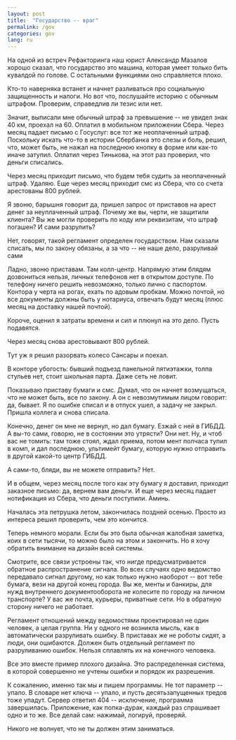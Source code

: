 ```yaml
---
layout: post
title:  "Государство -- враг"
permalink: /gov
categories: gov
lang: ru
---
```


На одной из встреч Рефакторинга наш юрист Александр Мазалов хорошо сказал, что
государство это машина, которая умеет только бить кувалдой по голове. С
остальными функциями оно справляется плохо.

Кто-то наверняка встанет и начнет разливаться про социальную защищенность и
налоги. Но вот что, послушайте историю с обычным штрафом. Проверим, справедлив
ли тезис или нет.

Значит, выписали мне обычный штраф за превышение -- не увидел знак 40 км,
проехал на 60. Оплатил в мобильном приложении Сбера. Через месяц падает письмо с
Госуслуг: все тот же неоплаченный штраф. Поскольку искать что-то в истории
Сбербанка это слезы и боль, решил, что, может быть, не нажал на последнюю кнопку
в форме или как-то иначе затупил. Оплатил через Тинькова, на этот раз проверил,
что деньги списались.

Через месяц приходит письмо, что будем тебя судить за неоплаченный
штраф. Удаляю. Еще через месяц приходит смс из Сбера, что со счета арестованы
800 рублей.

Я звоню, барышня говорит да, пришел запрос от приставов на арест денег за
неуплаченный штраф. Почему же вы, черти, не защитили клиента? Вы же могли
проверить по коду или реквизитам, что штраф погашен? И сами разрулить?

Нет, говорят, такой регламент определен государством. Нам сказали списать, мы по
закону обязаны, а за что -- не наше дело, разруливай сами

Ладно, звоню приставам. Там колл-центр. Напрямую этим блядям дозвониться нельзя,
личных телефонов нет в открытом доступе. По телефону ничего решить невозможно,
только лично с паспортом. Контора у черта на рогах, ехать по адовым
пробкам. Можно почтой, но все документы должны быть у нотариуса, отвечать будут
месяц (плюс месяц на доставку нашей почтой).

Короче, оценил я затраты времени и сил и плюнул на это дело. Пусть подавятся.

Через месяц снова арестовывают 800 рублей.

Тут уж я решил разорвать колесо Сансары и поехал.

В конторе убогость: бывший подъезд панельной пятиэтажки, толпа стульев нет,
стоит школьная парта. Даже сеть не ловит.

Показываю приставу бумаги и смс. Думал, что он начнет возмущаться, что не может
быть, все по закону. А он с невозмутимым лицом говорит: да, бывает. Я по ошибке
списал и в отпуск ушел, а задачу не закрыл. Пришла коллега и снова списала.

Конечно, денег он мне не вернул, но дал бумагу. Езжай с ней в ГИБДД. А вы-то
сами, говорю, не в состоянии это утрясти? Они нет. Ну, и чтоб вас не томить: там
тоже стоял, ждал приема, потом мент полчаса тупил в комп, и дал последнюю,
ультимейт бумагу, которую нужно отправить в другой какой-то центр ГИБДД.

А сами-то, бляди, вы не можете отправить? Нет.

И в общем, через месяц после того как эту бумагу я доставил, приходит заказное
письмо: да, вернем вам деньги. И еще через месяц падает нотификация из Сбера,
что деньги поступили. Аминь.

Началась эта петрушка летом, закончилась поздней осенью. Просто из интереса
решил проверить, чем это кончится.

Теперь немного морали. Если бы это была обычная жалобная заметка, коих в сети
тысячи, то можно было на этом и закончить. Но я хочу обратить внимание на дизайн
всей системы.

Смотрите, все связи устроены так, что нигде предусматривается обратное
распространение сигнала. Во всех случаях одно ведомство передавало сигнал
другому, но как только нужно наоборот -- вот тебе бумага, вези на другой конец
города. Вы же, менты и банкиры, для нужд внутреннего документооборота не
колесите по городу на личном транспорте? У вас же почта, курьеры, приватные
сети. Но в обратную сторону ничего не работает.

Регламент отношений между ведомостями проектировал не один человек, а целая
группа. Ни у одного не возникла мысль, как в автоматически разруливать ошибку. В
приставах же не роботы сидят, а люди, они ошибаются. Должен быть отдельный
регламент по разруливанию ошибок. Нельзя сплавлять их на конечного человека.

Все это вместе пример плохого дизайна. Это распределенная система, в которой
совершенно не учтены ошибки и порядок их разрешения.

К сожалению, именно так мы и пишем программы. Не тот параметр -- упало. В
словаре нет ключа -- упало, и пусть десятьзапущенных тредов тоже упадут. Сервер
ответил 404 -- исключение, программа завершилась. Приложение, как попка-дурак,
каждый раз спрашивает одно и то же. Все делай сам: нажимай, логируй, проверяй.

Никого не волнует, что не ты должен этим заниматься.
